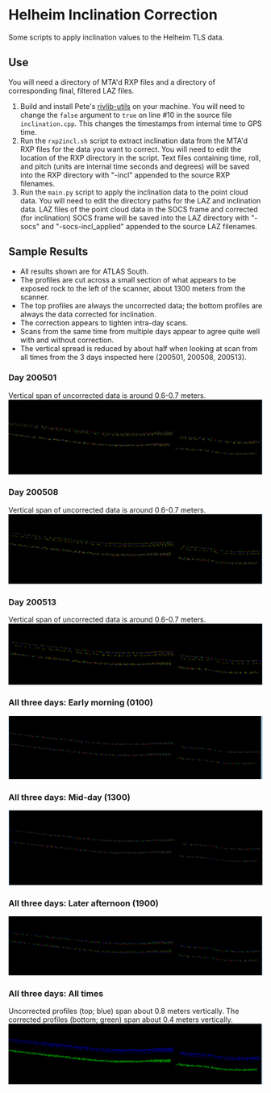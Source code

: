 # Helheim Inclination Correction
Some scripts to apply inclination values to the Helheim TLS data. 

## Use
You will need a directory of MTA'd RXP files and a directory of corresponding final, filtered LAZ files.

1. Build and install Pete's [rivlib-utils](https://github.com/gadomski/rivlib-utils) on your machine. You will need to change the `false` argument to `true` on line #10 in the source file `inclination.cpp`. This changes the timestamps from internal time to GPS time.
2. Run the `rxp2incl.sh` script to extract inclination data from the MTA'd RXP files for the data you want to correct. You will need to edit the location of the RXP directory in the script. Text files containing time, roll, and pitch (units are internal time seconds and degrees) will be saved into the RXP directory with "-incl" appended to the source RXP filenames.
3. Run the `main.py` script to apply the inclination data to the point cloud data. You will need to edit the directory paths for the LAZ and inclination data. LAZ files of the point cloud data in the SOCS frame and corrected (for inclination) SOCS frame will be saved into the LAZ directory with "-socs" and "-socs-incl_applied" appended to the source LAZ filenames.

## Sample Results
- All results shown are for ATLAS South.
- The profiles are cut across a small section of what appears to be exposed rock to the left of the scanner, about 1300 meters from the scanner. 
- The top profiles are always the uncorrected data; the bottom profiles are always the data corrected for inclination.
- The correction appears to tighten intra-day scans.
- Scans from the same time from multiple days appear to agree quite well with and without correction.
- The vertical spread is reduced by about half when looking at scan from all times from the 3 days inspected here (200501, 200508, 200513).

### Day 200501
Vertical span of uncorrected data is around 0.6-0.7 meters.
![](images/200501-SOCSandSOCS_Leveled.PNG)

### Day 200508
Vertical span of uncorrected data is around 0.6-0.7 meters.
![](images/200508-SOCSandSOCS_Leveled.PNG)

### Day 200513
Vertical span of uncorrected data is around 0.6-0.7 meters.
![](images/200513-SOCSandSOCS_Leveled.PNG)

### All three days: Early morning (0100)
![](images/All3Days-EarlyMorning0100.PNG)

### All three days: Mid-day (1300)
![](images/All3Days-MidDay1300.PNG)

### All three days: Later afternoon (1900)
![](images/All3Days-LateAfternoon1900.PNG)

### All three days: All times
Uncorrected profiles (top; blue) span about 0.8 meters vertically. The corrected profiles (bottom; green) span about 0.4 meters vertically.
![](images/All3Days-All4Times.PNG)